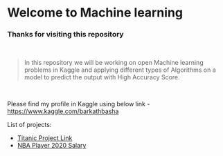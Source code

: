 # Welcome to Machine learning
### Thanks for visiting this repository 

<br>

 > In this repository we will be working on open Machine learning problems in Kaggle and applying different types of Algorithms on a model to predict the output with High Accuracy Score.

<br>

Please find my profile in Kaggle using below link - https://www.kaggle.com/barkathbasha

List of projects:
- [Titanic Project Link](../../tree/main/Titanic%20-%20Predict%20survival)
- [NBA Player 2020 Salary](../../tree/main/NBA%20Player%202020%20Salary%20Prediction)
